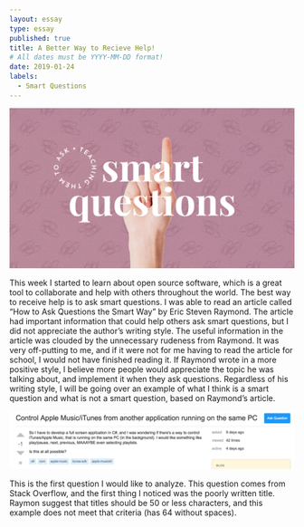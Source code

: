 ```yaml
---
layout: essay
type: essay
published: true
title: A Better Way to Recieve Help!
# All dates must be YYYY-MM-DD format!
date: 2019-01-24
labels:
  - Smart Questions
---
```


<img class="ui centered image" src="../images/smart.jpg">


This week I started to learn about open source software, which is a great tool to collaborate and help with others throughout the world. The best way to receive help is to ask smart questions. I was able to read an article called “How to Ask Questions the Smart Way” by Eric Steven Raymond. The article had important information that could help others ask smart questions, but I did not appreciate the author’s writing style. The useful information in the article was clouded by the unnecessary rudeness from Raymond. It was very off-putting to me, and if it were not for me having to read the article for school, I would not have finished reading it. If Raymond wrote in a more positive style, I believe more people would appreciate the topic he was talking about, and implement it when they ask questions. Regardless of his writing style, I will be going over an example of what I think is a smart question and what is not a smart question, based on Raymond’s article.


<img class="ui centered image" src="../images/badQuestion.png">


This is the first question I would like to analyze. This question comes from Stack Overflow, and the first thing I noticed was the poorly written title. Raymon suggest that titles should be 50 or less characters, and this example does not meet that criteria (has 64 without spaces). 
